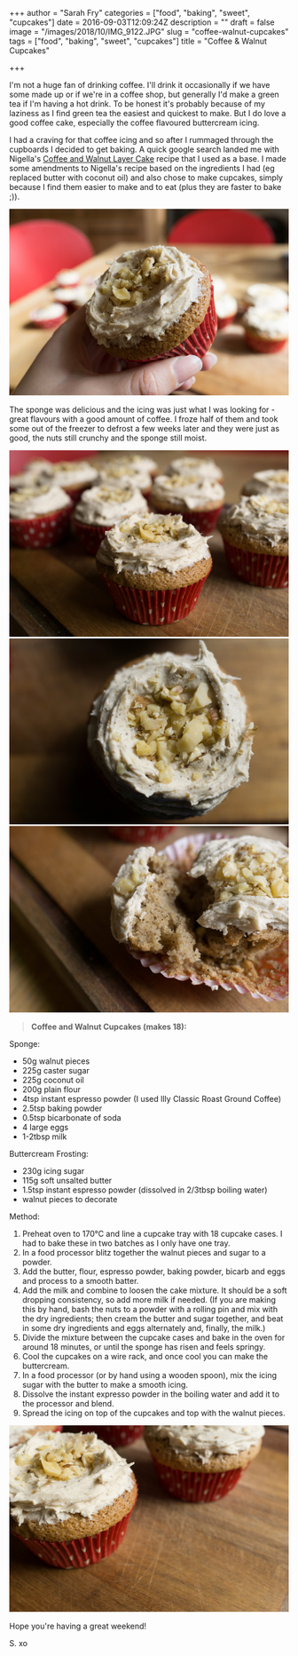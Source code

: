 +++
author = "Sarah Fry"
categories = ["food", "baking", "sweet", "cupcakes"]
date = 2016-09-03T12:09:24Z
description = ""
draft = false
image = "/images/2018/10/IMG_9122.JPG"
slug = "coffee-walnut-cupcakes"
tags = ["food", "baking", "sweet", "cupcakes"]
title = "Coffee & Walnut Cupcakes"

+++


I'm not a huge fan of drinking coffee. I'll drink it occasionally if we have some made up or if we're in a coffee shop, but generally I'd make a green tea if I'm having a hot drink. To be honest it's probably because of my laziness as I find green tea the easiest and quickest to make. But I do love a good coffee cake, especially the coffee flavoured buttercream icing.

I had a craving for that coffee icing and so after I rummaged through the cupboards I decided to get baking. A quick google search landed me with Nigella's [Coffee and Walnut Layer Cake](https://www.nigella.com/recipes/coffee-and-walnut-layer-cake) recipe that I used as a base. I made some amendments to Nigella's recipe based on the ingredients I had (eg replaced butter with coconut oil) and also chose to make cupcakes, simply because I find them easier to make and to eat (plus they are faster to bake ;)).

![Coffee Walnut Cupcakes](/images/2016/09/DSC03860.jpg)

The sponge was delicious and the icing was just what I was looking for - great flavours with a good amount of coffee. I froze half of them and took some out of the freezer to defrost a few weeks later and they were just as good, the nuts still crunchy and the sponge still moist.

![Coffee Walnut Cupcakes](/images/2016/09/DSC03851.jpg)
![Coffee Walnut Cupcakes](/images/2016/09/DSC03865.jpg)
![Coffee Walnut Cupcakes](/images/2016/09/DSC03870.jpg)

> **Coffee and Walnut Cupcakes (makes 18):**
>
Sponge:
>
* 50g walnut pieces
* 225g caster sugar
* 225g coconut oil
* 200g plain flour
* 4tsp instant espresso powder (I used Illy Classic Roast Ground Coffee)
* 2.5tsp baking powder
* 0.5tsp bicarbonate of soda
* 4 large eggs
* 1-2tbsp milk
>
Buttercream Frosting:
>
* 230g icing sugar
* 115g soft unsalted butter
* 1.5tsp instant espresso powder (dissolved in 2/3tbsp boiling water)
* walnut pieces to decorate
>
Method:
>
1. Preheat oven to 170°C and line a cupcake tray with 18 cupcake cases. I had to bake these in two batches as I only have one tray.
2. In a food processor blitz together the walnut pieces and sugar to a powder.
3. Add the butter, flour, espresso powder, baking powder, bicarb and eggs and process to a smooth batter.
4. Add the milk and combine to loosen the cake mixture. It should be a soft dropping consistency, so add more milk if needed. (If you are making this by hand, bash the nuts to a powder with a rolling pin and mix with the dry ingredients; then cream the butter and sugar together, and beat in some dry ingredients and eggs alternately and, finally, the milk.)
5. Divide the mixture between the cupcake cases and bake in the oven for around 18 minutes, or until the sponge has risen and feels springy.
6. Cool the cupcakes on a wire rack, and once cool you can make the buttercream.
7. In a food processor (or by hand using a wooden spoon), mix the icing sugar with the butter to make a smooth icing.
8. Dissolve the instant expresso powder in the boiling water and add it to the processor and blend.
9. Spread the icing on top of the cupcakes and top with the walnut pieces.

![Coffee Walnut Cupcakes](/images/2016/09/DSC03857.jpg)

Hope you're having a great weekend!

S. xo

